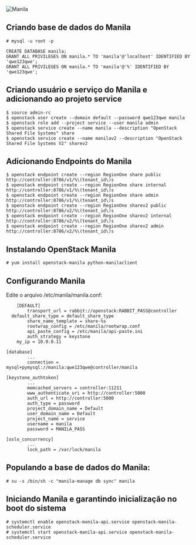 ![Manila]()

## Criando base de dados do Manila

```SH
# mysql -u root -p

CREATE DATABASE manila;
GRANT ALL PRIVILEGES ON manila.* TO 'manila'@'localhost' IDENTIFIED BY 'qwe123qwe';
GRANT ALL PRIVILEGES ON manila.* TO 'manila'@'%' IDENTIFIED BY 'qwe123qwe';
```

## Criando usuário e serviço do Manila e adicionando ao projeto service

```SH
$ source admin-rc
$ openstack user create --domain default --password qwe123qwe manila
$ openstack role add --project service --user manila admin
$ openstack service create --name manila --description "OpenStack Shared File Systems" share
$ openstack service create --name manilav2 --description "OpenStack Shared File Systems V2" sharev2
```

## Adicionando Endpoints do Manila 

```SH
$ openstack endpoint create --region RegionOne share public http://controller:8786/v1/%\(tenant_id\)s
$ openstack endpoint create --region RegionOne share internal http://controller:8786/v1/%\(tenant_id\)s
$ openstack endpoint create --region RegionOne share admin http://controller:8786/v1/%\(tenant_id\)s
$ openstack endpoint create --region RegionOne sharev2 public http://controller:8786/v2/%\(tenant_id\)s
$ openstack endpoint create --region RegionOne sharev2 internal http://controller:8786/v2/%\(tenant_id\)s
$ openstack endpoint create --region RegionOne sharev2 admin http://controller:8786/v2/%\(tenant_id\)s
```

## Instalando OpenStack Manila

```SH
# yum install openstack-manila python-manilaclient
```

## Configurando Manila

Edite o arquivo /etc/manila/manila.conf:

```SH
    [DEFAULT]
        transport_url = rabbit://openstack:RABBIT_PASS@controller
  default_share_type = default_share_type
        share_name_template = share-%s
        rootwrap_config = /etc/manila/rootwrap.conf
        api_paste_config = /etc/manila/api-paste.ini
        auth_strategy = keystone
    my_ip = 10.0.0.11

[database]
        ...
        connection = mysql+pymysql://manila:qwe123qwe@controller/manila

[keystone_authtoken]
        ...
        memcached_servers = controller:11211
        www_authenticate_uri = http://controller:5000
        auth_url = http://controller:5000
        auth_type = password
        project_domain_name = Default
        user_domain_name = Default
        project_name = service
        username = manila
        password = MANILA_PASS

[oslo_concurrency]
        ...
        lock_path = /var/lock/manila
```

## Populando a base de dados do Manila:
```SH
# su -s /bin/sh -c "manila-manage db sync" manila
```
     
## Iniciando Manila e garantindo inicialização no boot do sistema
```SH    
# systemctl enable openstack-manila-api.service openstack-manila-scheduler.service
# systemctl start openstack-manila-api.service openstack-manila-scheduler.service
```
